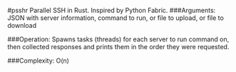 #psshr
Parallel SSH in Rust. Inspired by Python Fabric.
###Arguments:	JSON with server information, command to run, or file to upload, or file to download

###Operation:	Spawns tasks (threads) for each server to run 
			command on, then collected responses and prints
			them in the order they were requested. 

###Complexity:	O(n)

